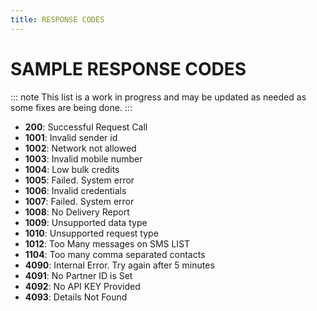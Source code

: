 ```yaml
---
title: RESPONSE CODES
---
```


# SAMPLE RESPONSE CODES

::: note
This list is a work in progress and may be updated as needed as some fixes are being done.
:::


- **200**: Successful Request Call
- **1001**: Invalid sender id
- **1002**: Network not allowed
- **1003**: Invalid mobile number
- **1004**: Low bulk credits
- **1005**: Failed. System error
- **1006**: Invalid credentials
- **1007**: Failed. System error
- **1008**: No Delivery Report
- **1009**: Unsupported data type
- **1010**: Unsupported request type
- **1012**: Too Many messages on SMS LIST
- **1104**: Too many comma separated contacts
- **4090**: Internal Error. Try again after 5 minutes
- **4091**: No Partner ID is Set
- **4092**: No API KEY Provided
- **4093**: Details Not Found

